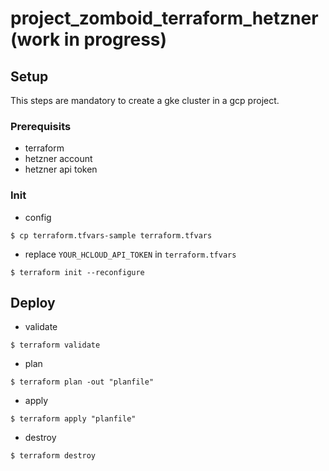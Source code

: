 # project_zomboid_terraform_hetzner (work in progress)

## Setup
This steps are mandatory to create a gke cluster in a gcp project.

### Prerequisits
* terraform
* hetzner account
* hetzner api token

### Init
* config
```console
$ cp terraform.tfvars-sample terraform.tfvars
```
* replace `YOUR_HCLOUD_API_TOKEN` in `terraform.tfvars`

```console
$ terraform init --reconfigure
```

## Deploy

* validate
```console
$ terraform validate
```

* plan
```console
$ terraform plan -out "planfile"
```

* apply
```console
$ terraform apply "planfile"
```

* destroy
```console
$ terraform destroy
```